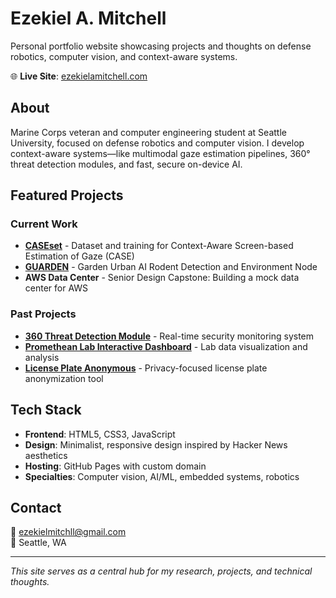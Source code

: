 # Ezekiel A. Mitchell

Personal portfolio website showcasing projects and thoughts on defense robotics, computer vision, and context-aware systems.

🌐 **Live Site**: [ezekielamitchell.com](https://ezekielamitchell.com)

## About

Marine Corps veteran and computer engineering student at Seattle University, focused on defense robotics and computer vision. I develop context-aware systems—like multimodal gaze estimation pipelines, 360° threat detection modules, and fast, secure on-device AI.

## Featured Projects

### Current Work
- **[CASEset](https://github.com/ezekielamitchell/CASEset)** - Dataset and training for Context-Aware Screen-based Estimation of Gaze (CASE)
- **[GUARDEN](https://github.com/ezekielamitchell/GUARDEN)** - Garden Urban AI Rodent Detection and Environment Node
- **AWS Data Center** - Senior Design Capstone: Building a mock data center for AWS

### Past Projects
- **[360 Threat Detection Module](https://github.com/ezekielamitchell/360-threat-detection)** - Real-time security monitoring system
- **[Promethean Lab Interactive Dashboard](https://github.com/ezekielamitchell/promethean-lab-dashboard)** - Lab data visualization and analysis
- **[License Plate Anonymous](https://github.com/ezekielamitchell/license-plate-anonymous)** - Privacy-focused license plate anonymization tool

## Tech Stack

- **Frontend**: HTML5, CSS3, JavaScript
- **Design**: Minimalist, responsive design inspired by Hacker News aesthetics
- **Hosting**: GitHub Pages with custom domain
- **Specialties**: Computer vision, AI/ML, embedded systems, robotics

## Contact

📧 [ezekielmitchll@gmail.com](mailto:ezekielmitchll@gmail.com)  
📍 Seattle, WA

---

*This site serves as a central hub for my research, projects, and technical thoughts.*
